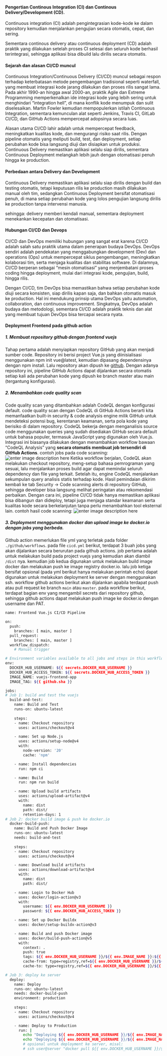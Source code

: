 #### Pengertian Continous Integration (CI) dan Continous Delivery/Development (CD).
Continuous integration (CI) adalah pengintegrasian kode-kode ke dalam repository kemudian menjalankan pengujian secara otomatis, cepat, dan sering.

Sementara continous delivery atau continuous deployment (CD) adalah praktik yang dilakukan setelah proses CI selesai dan seluruh kode berhasil terintegrasi, sehingga aplikasi bisa dibuild lalu dirilis secara otomatis.

#### Sejarah dan alasan CI/CD muncul
Continuous Integration/Continuous Delivery (CI/CD) muncul sebagai respon terhadap keterbatasan metode pengembangan tradisional seperti waterfall, yang membuat integrasi kode jarang dilakukan dan proses rilis sangat lama. Pada akhir 1990-an hingga awal 2000-an, praktik Agile dan Extreme Programming memperkenalkan ide integrasi kode yang lebih sering untuk menghindari “integration hell”, di mana konflik kode menumpuk dan sulit diselesaikan. Martin Fowler kemudian mempopulerkan istilah Continuous Integration, sementara kemunculan alat seperti Jenkins, Travis CI, GitLab CI/CD, dan GitHub Actions mempercepat adopsinya secara luas.

Alasan utama CI/CD lahir adalah untuk mempercepat feedback, meningkatkan kualitas kode, dan mengurangi risiko saat rilis. Dengan pipeline otomatis yang meliputi build, test, dan deployment, setiap perubahan kode bisa langsung diuji dan disiapkan untuk produksi. Continuous Delivery memastikan aplikasi selalu siap dirilis, sementara Continuous Deployment melangkah lebih jauh dengan otomatisasi penuh hingga ke production.

#### Perbedaan antara Delivery dan Development
Continuous Delivery memastikan aplikasi selalu siap dirilis dengan build dan testing otomatis, tetapi keputusan rilis ke production masih dilakukan manual oleh tim, sedangkan Continuous Deployment bersifat otomatisasi penuh, di mana setiap perubahan kode yang lolos pengujian langsung dirilis ke production tanpa intervensi manusia.

sehingga: delivery memberi kendali manual, sementara deployment menekankan kecepatan dan otomatisasi.
#### Hubungan CI/CD dan Devops
CI/CD dan DevOps memiliki hubungan yang sangat erat karena CI/CD adalah salah satu praktik utama dalam penerapan budaya DevOps. DevOps sendiri adalah pendekatan yang menggabungkan development (Dev) dan operations (Ops) untuk mempercepat siklus pengembangan, meningkatkan kolaborasi tim, serta menjaga kualitas dan stabilitas software. Di dalamnya, CI/CD berperan sebagai “mesin otomatisasi” yang menjembatani proses coding hingga deployment, mulai dari integrasi kode, pengujian, build, hingga rilis.

Dengan CI/CD, tim DevOps bisa memastikan bahwa setiap perubahan kode diuji secara konsisten, siap dirilis kapan saja, dan bahkan otomatis masuk ke production. Hal ini mendukung prinsip utama DevOps yaitu automation, collaboration, dan continuous improvement. Singkatnya, DevOps adalah budaya dan metodologi, sementara CI/CD adalah praktik teknis dan alat yang membuat tujuan DevOps bisa tercapai secara nyata.
#### Deployment Frontend pada github action
##### 1. Membuat repository github dengan frontend vuejs
Tahap pertama adalah menyiapkan repository GitHub yang akan menjadi sumber code. Repository ini berisi project Vue.js yang diinisialisasi menggunakan npm init vue@latest, kemudian dipasang dependensinya dengan npm install. Lalu repository akan dipush ke [github](https://github.com/adkurnwn/frontend-test). Dengan adanya repository ini, pipeline GitHub Actions dapat dijalankan secara otomatis setiap kali ada perubahan kode yang dipush ke branch master atau main (tergantung konfigurasi).
##### 2. Menambahkan code quality scan
Code quality scan yang ditambahkan adalah CodeQL dengan konfigurasi default. code quality scan dengan CodeQL di GitHub Actions berarti kita memanfaatkan built-in security & code analysis engine milik GitHub untuk mendeteksi potensi bug, kerentanan keamanan, serta pola kode yang berisiko di dalam repository. CodeQL bekerja dengan menganalisis source code menggunakan queries yang sudah disediakan GitHub secara default untuk bahasa populer, termasuk JavaScript yang digunakan oleh Vue.js. Integrasi ini biasanya dilakukan dengan menambahkan workflow bawaan “CodeQL Analysis” yang **secara otomatis membuat job tersendiri di GitHub Actions**. contoh jobs pada code scanning:
![enter image description here](https://i.imgur.com/cDzQGeR_d.webp?maxwidth=1520&fidelity=grand)
Ketika workflow berjalan, CodeQL akan melakukan checkout repository, meng-setup bahasa pemrograman yang sesuai, lalu menjalankan proses build agar dapat memindai seluruh dependency dan file yang terkait. Setelah itu, engine CodeQL menjalankan sekumpulan query analisis statis terhadap kode. Hasil pemindaian dikirim kembali ke tab Security → Code scanning alerts di repository GitHub, sehingga developer bisa langsung melihat peringatan atau rekomendasi perbaikan. Dengan cara ini, pipeline CI/CD tidak hanya memastikan aplikasi bisa dibangun dan dideploy, tetapi juga menjaga standar keamanan serta kualitas kode secara berkelanjutan tanpa perlu menambahkan tool eksternal lain. contoh hasil code scanning:
![enter image description here](https://i.imgur.com/PMnvFc7_d.webp?maxwidth=1520&fidelity=grand)
##### 3. Deployment menggunakan docker dan upload image ke docker.io dengan jobs yang berbeda.
Github action memerlukan file yml yang terletak pada folder `./github/workflows`. pada file `cicd.yml` berikut, terdapat 3 buah jobs yang akan dijalankan secara berurutan pada github actions. job pertama adalah untuk melakukan build pada project vuejs yang kemudian akan diambil `/dist` nya. kemudian job kedua digunakan untuk melakukan build image docker dan melakukan push ke image registry docker.io. lalu job ketiga bersifat opsional (pada yml berikut hanya melakukan perintah echo) dapat digunakan untuk melakukan deployment ke server dengan menggunakan ssh. workflow github actions berikut akan dijalankan apabila terdapat push atau pull request ke branch `main` atau `master`.
pada workflow berikut, terdapat bagian env yang mengambil secrets dari repository github, sehingga github actions dapat melakukan push image ke docker.io dengan username dan PAT.
```sh
name: Frontend Vue.js CI/CD Pipeline

on:
  push:
    branches: [ main, master ]
  pull_request:
    branches: [ main, master ]
  workflow_dispatch:
    # Manual trigger

# Environment variables available to all jobs and steps in this workflow
env:
  DOCKER_HUB_USERNAME: ${{ secrets.DOCKER_HUB_USERNAME }}
  DOCKER_HUB_ACCESS_TOKEN: ${{ secrets.DOCKER_HUB_ACCESS_TOKEN }}
  IMAGE_NAME: vuejs-frontend-app
  IMAGE_TAG: ${{ github.sha }}

jobs:
# Job 1: build and test the vuejs
  build-and-test:
    name: Build and Test
    runs-on: ubuntu-latest
    
    steps:
    - name: Checkout repository
      uses: actions/checkout@v4

    - name: Set up Node.js
      uses: actions/setup-node@v4
      with:
        node-version: '20'
        cache: 'npm'

    - name: Install dependencies
      run: npm ci

    - name: Build
      run: npm run build

    - name: Upload build artifacts
      uses: actions/upload-artifact@v4
      with:
        name: dist
        path: dist/
        retention-days: 1
# Job 2: docker build image & push ke docker.io
  docker-build-push:
    name: Build and Push Docker Image
    runs-on: ubuntu-latest
    needs: build-and-test
    
    steps:
    - name: Checkout repository
      uses: actions/checkout@v4

    - name: Download build artifacts
      uses: actions/download-artifact@v4
      with:
        name: dist
        path: dist/

    - name: Login to Docker Hub
      uses: docker/login-action@v3
      with:
        username: ${{ env.DOCKER_HUB_USERNAME }}
        password: ${{ env.DOCKER_HUB_ACCESS_TOKEN }}

    - name: Set up Docker Buildx
      uses: docker/setup-buildx-action@v3

    - name: Build and push Docker image
      uses: docker/build-push-action@v5
      with:
        context: .
        push: true
        tags: ${{ env.DOCKER_HUB_USERNAME }}/${{ env.IMAGE_NAME }}:${{ env.IMAGE_TAG }},${{ env.DOCKER_HUB_USERNAME }}/${{ env.IMAGE_NAME }}:latest
        cache-from: type=registry,ref=${{ env.DOCKER_HUB_USERNAME }}/${{ env.IMAGE_NAME }}:buildcache
        cache-to: type=registry,ref=${{ env.DOCKER_HUB_USERNAME }}/${{ env.IMAGE_NAME }}:buildcache,mode=max

# Job 3: deploy ke server
  deploy:
    name: Deploy
    runs-on: ubuntu-latest
    needs: docker-build-push
    environment: production
    
    steps:
    - name: Checkout repository
      uses: actions/checkout@v4

    - name: Deploy to Production
      run: |
        echo "Deploying ${{ env.DOCKER_HUB_USERNAME }}/${{ env.IMAGE_NAME }}:${{ env.IMAGE_TAG }} to production environment"
        echo "Deploying ${{ env.DOCKER_HUB_USERNAME }}/${{ env.IMAGE_NAME }}:${{ env.IMAGE_TAG }} to production environment"
        # opsional untuk deployment ke server, misal:
        # ssh user@server "docker pull ${{ env.DOCKER_HUB_USERNAME }}/${{ env.IMAGE_NAME }}:${{ env.IMAGE_TAG }} && docker-compose up -d"
```